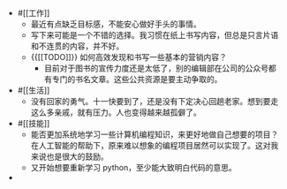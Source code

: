 - #[[工作]]
    - 最近有点缺乏目标感，不能安心做好手头的事情。
    - 写下来可能是一个不错的选择。我习惯在纸上书写内容，但总是只言片语和不连贯的内容，并不好。
    - {{[[TODO]]}} 如何高效发现和书写一些基本的营销内容？
        - 目前对于图书的宣传力度还是太低了，别的编辑部在公司的公众号都有专门的书名文章。这些公共资源是要主动争取的。
- #[[生活]]
    - 没有回家的勇气。十一快要到了，还是没有下定决心回趟老家。想到要走这么多亲戚，就有压力。人也变得越来越孤僻了。
- #[[技能]]
    - 能否更加系统地学习一些计算机编程知识，来更好地做自己想要的项目？在人工智能的帮助下，原来难以想象的编程项目居然可以实现了。这对我来说也是很大的鼓励。
    - 又开始想要重新学习 python，至少能大致明白代码的意思。
- 
